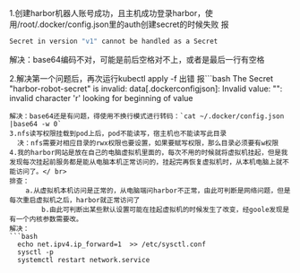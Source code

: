1.创建harbor机器人账号成功，且主机成功登录harbor，使用/root/.docker/config.json里的auth创建secret的时候失败
报
```bash 
Secret in version "v1" cannot be handled as a Secret
```
解决：base64编码不对，可能是前后空格对不上，或者是最后一行有空格

2.解决第一个问题后，再次运行kubectl apply -f 出错
报```bash
The Secret "harbor-robot-secret" is invalid: data[.dockerconfigjson]: Invalid value: "<secret contents redacted>": invalid character 'r' looking for beginning of value
```
解决：base64还是有问题，得使用不换行模式进行转码：`cat ~/.docker/config.json |base64 -w 0`
3.nfs读写权限挂载到pod上后，pod不能读写，宿主机也不能读写此目录
  决：nfs需要对相应目录的rwx权限也要设置，如果要赋写权限，那么目录必须要有w权限
4.我的harbor网站是放在自己的电脑虚拟机里面的，每次不用的时候就将虚拟机挂起，但是我发现每次挂起前服务都是能从电脑本机正常访问的，挂起完再恢复虚拟机时，从本机电脑上就不能访问了。</ br>
排查：
	a.从虚拟机本机访问是正常的，从电脑端问harbor不正常，由此可判断是网络问题，但是每次重启虚拟机之后，harbor就正常访问了
        b.由此可判断出某些默认设置可能在挂起虚拟机的时候发生了改变，经goole发现是有一个内核参数需要改。
解决：
```bash 
  echo net.ipv4.ip_forward=1  >> /etc/sysctl.conf
  sysctl -p
  systemctl restart network.service
```
